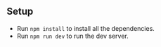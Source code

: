 ## Setup

- Run `npm install` to install all the dependencies.
- Run `npm run dev` to run the dev server.
